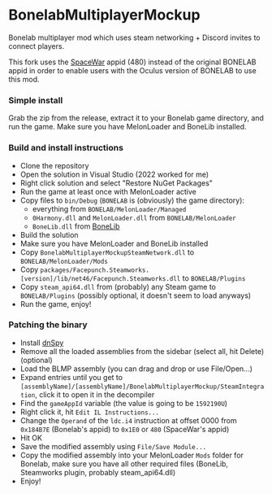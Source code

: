 # BonelabMultiplayerMockup

Bonelab multiplayer mod which uses steam networking + Discord invites to connect players.

This fork uses the [SpaceWar](https://partner.steamgames.com/doc/sdk/api/example) appid (480) instead of the original BONELAB appid in order to enable users with the Oculus version of BONELAB to use this mod.

### Simple install

Grab the zip from the release, extract it to your Bonelab game directory, and run the game. Make sure you have MelonLoader and BoneLib installed.

### Build and install instructions

- Clone the repository
- Open the solution in Visual Studio (2022 worked for me)
- Right click solution and select "Restore NuGet Packages"
- Run the game at least once with MelonLoader active
- Copy files to `bin/Debug` (`BONELAB` is (obviously) the game directory):
  - everything from `BONELAB/MelonLoader/Managed`
  - `0Harmony.dll` and `MelonLoader.dll` from `BONELAB/MelonLoader`
  - `BoneLib.dll` from [BoneLib](https://bonelab.thunderstore.io/package/gnonme/BoneLib/)
- Build the solution
- Make sure you have MelonLoader and BoneLib installed
- Copy `BonelabMultiplayerMockupSteamNetwork.dll` to `BONELAB/MelonLoader/Mods`
- Copy `packages/Facepunch.Steamworks.[version]/lib/net46/Facepunch.Steamworks.dll` to `BONELAB/Plugins`
- Copy `steam_api64.dll` from (probably) any Steam game to `BONELAB/Plugins` (possibly optional, it doesn't seem to load anyways)
- Run the game, enjoy!

### Patching the binary

- Install [dnSpy](https://github.com/dnSpy/dnSpy/releases)
- Remove all the loaded assemblies from the sidebar (select all, hit Delete) (optional)
- Load the BLMP assembly (you can drag and drop or use File/Open...)
- Expand entries until you get to `[assemblyName]/[assemblyName]/BonelabMultiplayerMockup/SteamIntegration`, click it to open it in the decompiler
- Find the `gameAppId` variable (the value is going to be `1592190U`)
- Right click it, hit `Edit IL Instructions...`
- Change the `Operand` of the `ldc.i4` instruction at offset 0000 from `0x184B7E` (Bonelab's appid) to `0x1E0` or `480` (SpaceWar's appid)
- Hit OK
- Save the modified assembly using `File/Save Module...`
- Copy the modified assembly into your MelonLoader `Mods` folder for Bonelab, make sure you have all other required files (BoneLib, Steamworks plugin, probably steam_api64.dll)
- Enjoy!
